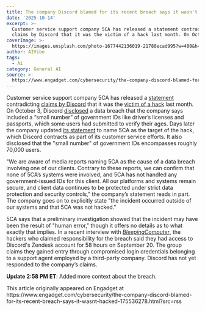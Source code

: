 ```yaml
---
title: The company Discord blamed for its recent breach says it wasn't hacked
date: '2025-10-14'
excerpt: >-
  Customer service support company 5CA has released a statement contradicting
  claims by Discord that it was the victim of a hack last month. On October...
coverImage: >-
  https://images.unsplash.com/photo-1677442136019-21780ecad995?w=400&h=200&fit=crop&auto=format
author: AIVibe
tags:
  - Ai
category: General AI
source: >-
  https://www.engadget.com/cybersecurity/the-company-discord-blamed-for-its-recent-breach-says-it-wasnt-hacked-175536278.html?src=rss
---
```

<p>Customer service support company 5CA has released a <a data-i13n="cpos:1;pos:1" href="https://5ca.com/blog/holding-statement-security-incident/">statement</a> contradicting <a data-i13n="cpos:2;pos:1" href="https://www.engadget.com/discord-now-says-70000-government-ids-may-have-leaked-in-provider-hack-225753321.html">claims by Discord</a> that it was the <a data-i13n="cpos:3;pos:1" href="https://www.engadget.com/apps/discord-users-ids-and-data-compromised-in-customer-service-provider-hack-140053655.html">victim of a hack</a> last month. On October 3, Discord <a data-i13n="cpos:4;pos:1" href="https://www.engadget.com/apps/discord-users-ids-and-data-compromised-in-customer-service-provider-hack-140053655.html">disclosed</a> a data breach that the company says included a “small number” of government IDs like driver’s licenses and passports, which some users had submitted to verify their ages. Days later the company updated <a data-i13n="cpos:5;pos:1" href="https://discord.com/press-releases/update-on-security-incident-involving-third-party-customer-service">its statement</a> to name 5CA as the target of the hack, which Discord contracts as part of its customer service efforts. It also disclosed that the &quot;small number&quot; of government IDs encompasses roughly 70,000 users.</p>
<p>&quot;We are aware of media reports naming 5CA as the cause of a data breach involving one of our clients. Contrary to these reports, we can confirm that none of 5CA’s systems were involved, and 5CA has not handled any government-issued IDs for this client. All our platforms and systems remain secure, and client data continues to be protected under strict data protection and security controls,&quot; the company’s statement reads in part. The company goes on to explicitly state &quot;the incident occurred outside of our systems and that 5CA was not hacked.&quot;</p>
<span id="end-legacy-contents"></span><p>5CA says that a preliminary investigation showed that the incident may have been the result of &quot;human error,&quot; though it offers no details as to what exactly that implies. In a recent interview with <a data-i13n="cpos:6;pos:1" href="https://www.bleepingcomputer.com/news/security/hackers-claim-discord-breach-exposed-data-of-55-million-users/"><em>BleepingComputer</em></a>, the hackers who claimed responsibility for the breach said they had access to Discord&#39;s Zendesk account for 58 hours on September 20. The group claims they gained entry through compromised login credentials belonging to a support agent employed by a third-party company.  Discord has not yet responded to the company’s claims.</p>
<p><strong>Update 2:58 PM ET</strong>: Added more context about the breach.&nbsp;</p>This article originally appeared on Engadget at https://www.engadget.com/cybersecurity/the-company-discord-blamed-for-its-recent-breach-says-it-wasnt-hacked-175536278.html?src=rss
